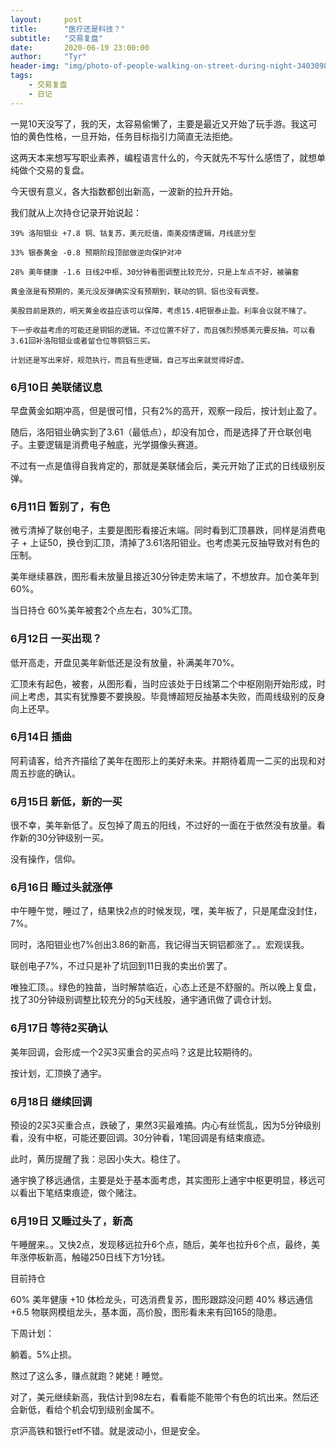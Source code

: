 ```yaml
---
layout:     post
title:      "医疗还是科技？"
subtitle:   "交易复盘"
date:       2020-06-19 23:00:00
author:     "Tyr"
header-img: "img/photo-of-people-walking-on-street-during-night-3403098.jpg"
tags:
    - 交易复盘
    - 日记
---
```


一晃10天没写了，我的天，太容易偷懒了，主要是最近又开始了玩手游。我这可怕的黄色性格，一旦开始，任务目标指引力简直无法拒绝。

这两天本来想写写职业素养，编程语言什么的，今天就先不写什么感悟了，就想单纯做个交易的复盘。

今天很有意义，各大指数都创出新高，一波新的拉升开始。

我们就从上次持仓记录开始说起：

    39% 洛阳钼业 +7.8 铜、钴复苏，美元贬值，南美疫情逻辑，月线底分型

    33% 银泰黄金 -0.8 预期阶段顶部做逆向保护对冲

    28% 美年健康 -1.6 日线2中枢，30分钟看图调整比较充分，只是上车点不好，被骗套

    黄金涨是有预期的，美元没反弹确实没有预期到，联动的铜、铝也没有调整。

    美股目前是跌的，明天黄金收益应该可以保障，考虑15.4把银泰止盈。利率会议就不赌了。

    下一步收益考虑的可能还是铜铝的逻辑。不过位置不好了，而且强烈预感美元要反抽。可以看3.61回补洛阳钼业或者留仓位等铜铝三买。

    计划还是写出来好，规范执行，而且有些逻辑，自己写出来就觉得好虚。

### 6月10日 美联储议息

早盘黄金如期冲高，但是很可惜，只有2%的高开，观察一段后，按计划止盈了。

随后，洛阳钼业确实到了3.61（最低点），却没有加仓，而是选择了开仓联创电子。主要逻辑是消费电子触底，光学摄像头赛道。

不过有一点是值得自我肯定的，那就是美联储会后，美元开始了正式的日线级别反弹。

### 6月11日 暂别了，有色

微亏清掉了联创电子，主要是图形看接近末端。同时看到汇顶暴跌，同样是消费电子 + 上证50，换仓到汇顶，清掉了3.61洛阳钼业。也考虑美元反抽导致对有色的压制。

美年继续暴跌，图形看未放量且接近30分钟走势末端了，不想放弃。加仓美年到60%。

当日持仓 60%美年被套2个点左右，30%汇顶。

### 6月12日 一买出现？

低开高走，开盘见美年新低还是没有放量，补满美年70%。

汇顶未有起色，被套，从图形看，当时应该处于日线第二个中枢刚刚开始形成，时间上考虑，其实有犹豫要不要换股。毕竟博超短反抽基本失败，而周线级别的反身向上还早。

### 6月14日 插曲

阿莉请客，给齐齐描绘了美年在图形上的美好未来。并期待着周一二买的出现和对周五抄底的确认。

### 6月15日 新低，新的一买

很不幸，美年新低了。反包掉了周五的阳线，不过好的一面在于依然没有放量。看作新的30分钟级别一买。

没有操作，信仰。

### 6月16日 睡过头就涨停

中午睡午觉，睡过了，结果快2点的时候发现，嘿，美年板了，只是尾盘没封住，7%。

同时，洛阳钼业也7%创出3.86的新高，我记得当天铜铝都涨了。。宏观误我。

联创电子7%，不过只是补了坑回到11日我的卖出价罢了。

唯独汇顶。。绿色的独苗，当时解禁临近，心态上还是不舒服的。所以晚上复盘，找了30分钟级别调整比较充分的5g天线股，通宇通讯做了调仓计划。

### 6月17日 等待2买确认

美年回调，会形成一个2买3买重合的买点吗？这是比较期待的。

按计划，汇顶换了通宇。

### 6月18日 继续回调

预设的2买3买重合点，跌破了，果然3买最难搞。内心有丝慌乱，因为5分钟级别看，没有中枢，可能还要回调。30分钟看，1笔回调是有结束痕迹。

此时，黄历提醒了我：忌因小失大。稳住了。

通宇换了移远通信，主要是处于基本面考虑，其实图形上通宇中枢更明显，移远可以看出下笔结束痕迹，做个赌注。

### 6月19日 又睡过头了，新高

午睡醒来。。又快2点，发现移远拉升6个点，随后，美年也拉升6个点，最终，美年涨停板新高，触碰250日线下方1分钱。

目前持仓

60% 美年健康 +10 体检龙头，可选消费复苏，图形跟踪没问题
40% 移远通信 +6.5 物联网模组龙头，基本面，高价股，图形看未来有回165的隐患。

下周计划：

躺着。5%止损。

熬过了这么多，赚点就跑？姥姥！睡觉。

对了，美元继续新高，我估计到98左右，看看能不能带个有色的坑出来。然后还会新低，看给个机会切到级别金属不。

京沪高铁和银行etf不错。就是波动小，但是安全。